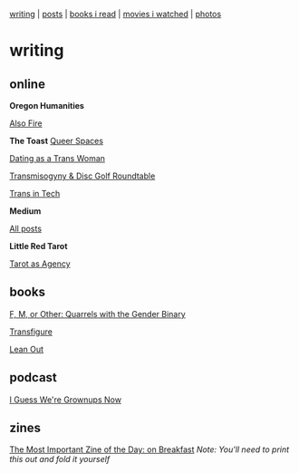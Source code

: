 [writing](index.md) | [posts](posts.md) | [books i read](books.md) | [movies i watched](movies.md) | [photos](http://vsco.co/brookshelley/images/1)

# writing

## online
**Oregon Humanities**

[Also Fire](http://oregonhumanities.org/rll/beyond-the-margins/also-fire/)

**The Toast**
[Queer Spaces](http://the-toast.net/2016/04/18/everyone-but-cis-men-creating-better-safe-spaces-for-lgbt-people/)

[Dating as a Trans Woman](http://the-toast.net/2014/09/08/dating-women-trans-woman-suggestions/)

[Transmisogyny & Disc Golf Roundtable](http://the-toast.net/2016/01/12/transmisogyny-and-disc-golfing-round-table-a-chat-with-mey-rude-brook-shelley-frances-lee-and-gabby-bellot/)

[Trans in Tech](http://the-toast.net/2014/02/07/trans-tech-industry/)

**Medium**

[All posts](https://medium.com/@brookshelley/)

**Little Red Tarot**

[Tarot as Agency](http://littleredtarot.com/tarot-as-agency-how-reading-tarot-is-a-radical-break-with-my-past/)

## books

[F, M, or Other: Quarrels with the Gender Binary](https://knighterrantpress.bigcartel.com/product/f-m-or-other-quarrels-with-the-gender-binary-volume-1)

[Transfigure](http://transfigureproject.com/brook-shelley/)

[Lean Out](http://www.orbooks.com/catalog/lean-out/)

## podcast

[I Guess We're Grownups Now](https://goodstuff.fm/grownups/)

## zines

[The Most Important Zine of the Day: on Breakfast](https://www.dropbox.com/s/voh2uoxdcizl86a/BreakfastZine-3.pdf?dl=0) _Note: You'll need to print this out and fold it yourself_
